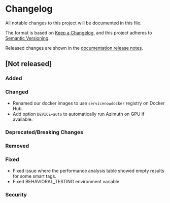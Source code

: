 # Changelog

All notable changes to this project will be documented in this file.

The format is based on [Keep a Changelog](https://keepachangelog.com/en/1.0.0/), and this project
adheres to [Semantic Versioning](https://semver.org/spec/v2.0.0.html).

Released changes are shown in the
[documentation release notes](docs/docs/getting-started/changelog.md).

## [Not released]

### Added

### Changed
- Renamed our docker images to use `servicenowdocker` registry on Docker Hub.
- Add option `DEVICE=auto` to automatically run Azimuth on GPU if available.

### Deprecated/Breaking Changes

### Removed

### Fixed
- Fixed issue where the performance analysis table showed empty results for some smart tags.
- Fixed BEHAVIORAL_TESTING environment variable

### Security
